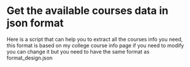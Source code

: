 # Get the available courses data in json format

Here is a script that can help you to extract all the courses info you need, this format is based on my college course info page if you need to modify you can change it but you need to have the same format as format_design.json
